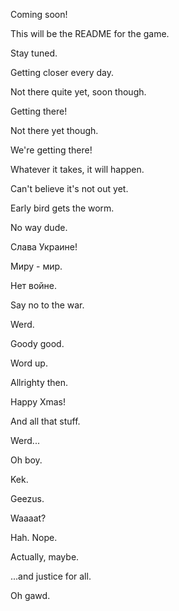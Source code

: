 Coming soon!

This will be the README for the game.

Stay tuned.

Getting closer every day.

Not there quite yet, soon though.

Getting there!

Not there yet though.

We're getting there!

Whatever it takes, it will happen.

Can't believe it's not out yet.

Early bird gets the worm.

No way dude.

Слава Украине!

Миру - мир.

Нет войне.

Say no to the war.

Werd.

Goody good.

Word up.

Allrighty then.

Happy Xmas!

And all that stuff.

Werd...

Oh boy.

Kek.

Geezus.

Waaaat?

Hah. Nope.

Actually, maybe.

...and justice for all.

Oh gawd.
